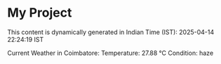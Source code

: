 # My Project

This content is dynamically generated in Indian Time (IST): 2025-04-14 22:24:19 IST


Current Weather in Coimbatore:
Temperature: 27.88 °C
Condition: haze
